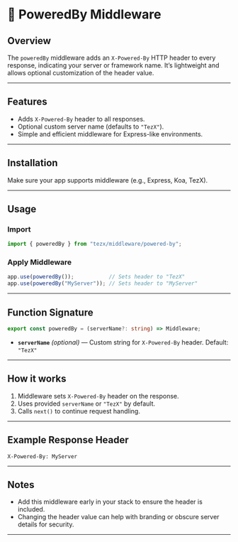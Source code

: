 # 🚀 PoweredBy Middleware

## Overview

The `poweredBy` middleware adds an `X-Powered-By` HTTP header to every response, indicating your server or framework name. It’s lightweight and allows optional customization of the header value.

---

## Features

* Adds `X-Powered-By` header to all responses.
* Optional custom server name (defaults to `"TezX"`).
* Simple and efficient middleware for Express-like environments.

---

## Installation

Make sure your app supports middleware (e.g., Express, Koa, TezX).

---

## Usage

### Import

```ts
import { poweredBy } from "tezx/middleware/powered-by";
```

### Apply Middleware

```ts
app.use(poweredBy());           // Sets header to "TezX"
app.use(poweredBy("MyServer")); // Sets header to "MyServer"
```

---

## Function Signature

```ts
export const poweredBy = (serverName?: string) => Middleware;
```

* **`serverName`** *(optional)* — Custom string for `X-Powered-By` header. Default: `"TezX"`

---

## How it works

1. Middleware sets `X-Powered-By` header on the response.
2. Uses provided `serverName` or `"TezX"` by default.
3. Calls `next()` to continue request handling.

---

## Example Response Header

```http
X-Powered-By: MyServer
```

---

## Notes

* Add this middleware early in your stack to ensure the header is included.
* Changing the header value can help with branding or obscure server details for security.

---
